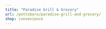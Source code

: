 ```yaml
---
title: "Paradise Grill & Grocery"
url: /pottsboro/paradise-grill-and-grocery/
shop: convenience
---
```

